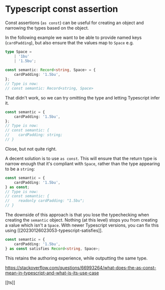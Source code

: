 # Typescript const assertion

Const assertions (`as const`) can be useful for creating an object and narrowing the types based on the object.

In the following example we want to be able to provide named keys (`cardPadding`), but also ensure that the values map to `Space` e.g.
```ts
type Space =
    | '1bu'
    | '1.5bu';
    
const semantic: Record<string, Space> = {
    cardPadding: '1.5bu',
};
// Type is now:
// const semantic: Record<string, Space>
```

That didn't work, so we can try omitting the type and letting Typescript infer it.
```ts
const semantic = {
    cardPadding: '1.5bu',
};
// Type is now:
// const semantic: {
//    cardPadding: string;
// }
```
Close, but not quite right.

A decent solution is to use `as const`. This will ensure that the return type is narrow enough that it's compliant with `Space`, rather than the type appearing to be a `string`:
```typescript
const semantic = {
    cardPadding: '1.5bu',
} as const;
// Type is now:
// const semantic: {
//    readonly cardPadding: "1.5bu";
// }
```

The downside of this approach is that you lose the typechecking when creating the `semantic` object. Nothing (at this level) stops you from creating a value which isn't a `Space`.
With newer Typescript versions, you can fix this using [[20230126023053-typescript-satisfies]].

```typescript
const semantic = {
	cardPadding: '1.5bu',
} as const satisfies Record<string, Space>;
```
This retains the authoring experience, while outputting the same type.

https://stackoverflow.com/questions/66993264/what-does-the-as-const-mean-in-typescript-and-what-is-its-use-case

[[ts]]

